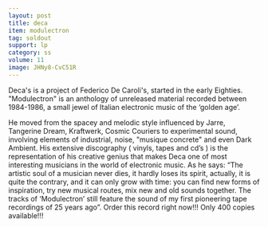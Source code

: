 ```yaml
---
layout: post
title: deca
item: modulectron
tag: soldout
support: lp
category: ss
volume: 11
image: JHNy8-CvC51R
---
```


Deca's is a project of Federico De Caroli's, started in the early Eighties. "Modulectron" is an anthology of unreleased material recorded between 1984-1986, a small jewel of Italian electronic music of the ‘golden age’.

He moved from the spacey and melodic style influenced by Jarre, Tangerine Dream, Kraftwerk, Cosmic Couriers to experimental sound, involving elements of industrial, noise, "musique concrete" and even Dark Ambient. His extensive discography ( vinyls, tapes and cd’s ) is the representation of his creative genius that makes Deca one of most interesting musicians in the world of electronic music. As he says: “The artistic soul of a musician never dies, it hardly loses its spirit, actually, it is quite the contrary, and it can only grow with time: you can find new forms of inspiration, try new musical routes, mix new and old sounds together. The tracks of ‘Modulectron’ still feature the sound of my first pioneering tape recordings of 25 years ago”. Order this record right now!!! Only 400 copies available!!!
